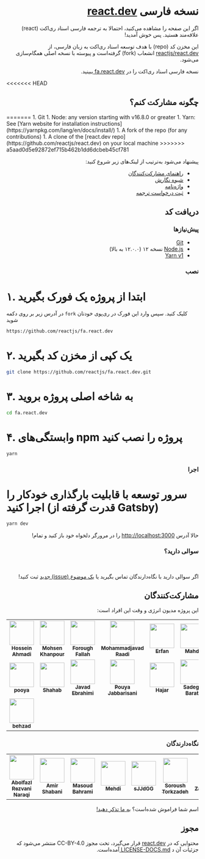 <h1 dir="rtl">
  نسخه فارسی <a href="https://react.dev/">react.dev</a>
</h1>

<p dir="rtl">
  اگر این صفحه را مشاهده می‌کنید، احتمالا به ترجمه فارسی اسناد ری‌اکت (react)
  علاقه‌مند هستید. پس خوش‌ آمدید!
</p>

<p dir="rtl">
  این مخزن کد (repo) با هدف توسعه اسناد ری‌اکت به زبان فارسی، از
  <a href="https://github.com/reactjs/react.dev">reactjs/react.dev</a>
  انشعاب (fork) گرفته‌است و پیوسته با نسخه اصلی همگام‌سازی می‌شود.
</p>

<p dir="rtl">
  نسخه فارسی اسناد ری‌اکت را در
  <a href="https://fa.react.dev/" target="_blank">
    fa.react.dev
  </a>
  ببینید.
</p>

<<<<<<< HEAD
<h2 dir="rtl">چگونه مشارکت کنم؟</h2>
=======
1. Git
1. Node: any version starting with v16.8.0 or greater
1. Yarn: See [Yarn website for installation instructions](https://yarnpkg.com/lang/en/docs/install/)
1. A fork of the repo (for any contributions)
1. A clone of the [react.dev repo](https://github.com/reactjs/react.dev) on your local machine
>>>>>>> a5aad0d5e92872ef715b462b1dd6dcbeb45cf781

<p dir="rtl">پیشنهاد می‌شود به‌ترتیب از لینک‌های زیر شروع کنید:</p>
<ul dir="rtl">
  <li>
    <a href="https://github.com/reactjs/fa.react.dev/blob/master/CONTRIBUTING.md">
      راهنمای مشارکت‌کنندگان
    </a>
  </li>
  <li>
    <a href="https://github.com/reactjs/fa.react.dev/blob/master/STYLE-GUIDE.md">
      شیوه نگارش
    </a>
  </li>
  <li>
    <a href="https://github.com/reactjs/fa.react.dev/blob/master/TRANSLATION.md">
      واژه‌نامه
    </a>
  </li>
  <li>
    <a href="https://github.com/reactjs/fa.react.dev/issues/328">
      ثبت درخواست ترجمه
    </a>
  </li>
</ul>

<h2 dir="rtl">دریافت کد</h2>

<h3 dir="rtl">پیش‌نیازها</h3>

<ul dir="rtl">
  <li>
    <a href="https://git-scm.com/downloads">Git</a>
  </li>
  <li>
    <a href="https://nodejs.org/en/">Node.js</a> نسخه ۱۲ (۱۲.۰.۰ به بالا)
  </li>
  <li>
    <a href="https://yarnpkg.com/lang/en/docs/install/">Yarn v1</a>
  </li>
</ul>

<h3 dir="rtl">نصب</h3>

# ۱. ابتدا از پروژه یک فورک بگیرید

در آدرس زیر بر روی دکمه `fork` کلیک کنید.
سپس وارد این فورک در ری‌پوی خودتان شوید
‍‍‍‍‍

```bash
https://github.com/reactjs/fa.react.dev
```

# ۲. یک کپی از مخزن کد بگیرید

```bash
git clone https://github.com/reactjs/fa.react.dev.git
```

# ۳. به شاخه اصلی پروژه بروید

```bash
cd fa.react.dev
```

# ۴. وابستگی‌های npm پروژه را نصب کنید

```bash
yarn
```

<h3 dir="rtl">اجرا</h3>

# سرور توسعه با قابلیت بارگذاری خودکار را اجرا کنید (قدرت گرفته از Gatsby)

```bash
yarn dev
```

<p dir="rtl">
  حالا آدرس <a href="http://localhost:3000">http://localhost:3000</a> را در
  مرورگر دلخواه خود باز کنید و تمام!
</p>

<h3 dir="rtl">سوالی دارید؟</h3>

‌<p dir="rtl">
اگر سوالی دارید با نگاه‌دارندگان تماس بگیرید یا <a href="https://github.com/reactjs/fa.react.dev/issues/new">یک موضوع (issue) جدید</a> ثبت کنید!

</p>

<h2 dir="rtl">مشارکت‌کنندگان</h2>
<p dir="rtl">
این پروژه مدیون انرژی و وقت این افراد است:
</p>
<!-- ALL-CONTRIBUTORS-LIST:START - Do not remove or modify this section -->
<!-- prettier-ignore-start -->
<!-- markdownlint-disable -->
<table>
  <tr>
    <td align="center"><a href="https://github.com/hosseinAMD"><img src="https://avatars2.githubusercontent.com/u/43136173?v=4?s=64" width="64px;" alt=""/><br /><sub><b>Hossein Ahmadi</b></sub></a></td>
    <td align="center"><a href="https://github.com/mohsenkhanpour"><img src="https://avatars1.githubusercontent.com/u/28626829?v=4?s=64" width="64px;" alt=""/><br /><sub><b>Mohsen Khanpour</b></sub></a></td>
    <td align="center"><a href="https://github.com/black-sheep777"><img src="https://avatars2.githubusercontent.com/u/16780155?v=4?s=64" width="64px;" alt=""/><br /><sub><b>Forough Fallah</b></sub></a></td>
    <td align="center"><a href="https://www.bitsnbytes.ir/"><img src="https://avatars2.githubusercontent.com/u/20579660?v=4?s=64" width="64px;" alt=""/><br /><sub><b>Mohammadjavad Raadi</b></sub></a></td>
    <td align="center"><a href="https://octascript.com/"><img src="https://avatars0.githubusercontent.com/u/52595036?v=4?s=64" width="64px;" alt=""/><br /><sub><b>Erfan</b></sub></a></td>
    <td align="center"><a href="https://github.com/mahdinba97"><img src="https://avatars2.githubusercontent.com/u/29746159?v=4?s=64" width="64px;" alt=""/><br /><sub><b>Mahdi</b></sub></a></td>
    <td align="center"><a href="https://github.com/x1smind"><img src="https://avatars0.githubusercontent.com/u/7421771?v=4?s=64" width="64px;" alt=""/><br /><sub><b>Faraz Soroush</b></sub></a></td>
  </tr>
  <tr>
    <td align="center"><a href="https://sabramooz.ir/"><img src="https://avatars0.githubusercontent.com/u/7726076?v=4?s=64" width="64px;" alt=""/><br /><sub><b>pooya</b></sub></a></td>
    <td align="center"><a href="https://github.com/c0m1t"><img src="https://avatars1.githubusercontent.com/u/45701680?v=4?s=64" width="64px;" alt=""/><br /><sub><b>Shahab</b></sub></a></td>
    <td align="center"><a href="https://github.com/J3brahimi"><img src="https://avatars1.githubusercontent.com/u/42724322?v=4?s=64" width="64px;" alt=""/><br /><sub><b>Javad Ebrahimi</b></sub></a></td>
    <td align="center"><a href="http://pouyajabbarisani.com/"><img src="https://avatars1.githubusercontent.com/u/13765850?v=4?s=64" width="64px;" alt=""/><br /><sub><b>Pouya Jabbarisani</b></sub></a></td>
    <td align="center"><a href="https://github.com/hajarsadeghi"><img src="https://avatars3.githubusercontent.com/u/13552048?v=4?s=64" width="64px;" alt=""/><br /><sub><b>Hajar</b></sub></a></td>
    <td align="center"><a href="https://github.com/sadeghbarati"><img src="https://avatars0.githubusercontent.com/u/17789047?v=4?s=64" width="64px;" alt=""/><br /><sub><b>Sadegh Barati</b></sub></a></td>
    <td align="center"><a href="https://github.com/pooooriya"><img src="https://avatars2.githubusercontent.com/u/65160744?v=4?s=64" width="64px;" alt=""/><br /><sub><b>pooooriya</b></sub></a></td>
  </tr>
    <tr>
    <td align="center"><a href="https://github.com/behzad-dev"><img src="https://avatars0.githubusercontent.com/u/70510985?v=4?s=64" width="64px;" alt=""/><br /><sub><b>behzad</b></sub></a></td>
  </tr>
</table>
<!-- markdownlint-restore -->
<!-- prettier-ignore-end -->

<!-- ALL-CONTRIBUTORS-LIST:END -->

<h3 dir="rtl">نگاه‌دارندگان</h3>

<table>
  <tr>
    <td align="center">
      <a href="https://github.com/rezvani2647">
        <img
          src="https://avatars1.githubusercontent.com/u/61161472?v=4?s=64"
          width="64px;"
          alt=""
        />
        <br />
        <sub>
          <b>Abolfazl Rezvani Naraqi</b>
        </sub>
      </a>
    </td>
    <td align="center">
      <a href="https://github.com/Schabaani">
        <img
          src="https://avatars3.githubusercontent.com/u/16123923?v=4?s=64"
          width="64px;"
          alt=""
        />
        <br />
        <sub>
          <b>Amir Shabani</b>
        </sub>
      </a>
    </td>
    <td align="center">
      <a href="http://refactor.ir/">
        <img
          src="https://avatars2.githubusercontent.com/u/10113477?v=4?s=64"
          width="64px;"
          alt=""
        />
        <br />
        <sub>
          <b>Masoud Bahrami</b>
        </sub>
      </a>
    </td>
    <td align="center">
      <a href="https://github.com/seven-deuce">
        <img
          src="https://avatars1.githubusercontent.com/u/40258654?v=4?s=64"
          width="64px;"
          alt=""
        />
        <br />
        <sub>
          <b>Mehdi</b>
        </sub>
      </a>
    </td>
    <td align="center">
      <a href="https://github.com/sJJdGG">
        <img
          src="https://avatars1.githubusercontent.com/u/25764288?v=4?s=64"
          width="64px;"
          alt=""
        />
        <br />
        <sub>
          <b>sJJdGG</b>
        </sub>
      </a>
    </td>
    <td align="center">
      <a href="http://sorousht.com/">
        <img
          src="https://avatars2.githubusercontent.com/u/3072018?v=4?s=64"
          width="64px;"
          alt=""
        />
        <br />
        <sub>
          <b>Soroush Torkzadeh</b>
        </sub>
      </a>
    </td>
    <td align="center">
      <a href="https://github.com/zahrajoulaei">
        <img
          src="https://avatars0.githubusercontent.com/u/13994544?v=4?s=64"
          width="64px;"
          alt=""
        />
        <br />
        <sub>
          <b>ZahraCandoIt!</b>
        </sub>
      </a>
    </td>
    <td align="center">
      <a href="https://avatars.githubusercontent.com/u/22578309?v=4">
        <img
          src="https://avatars.githubusercontent.com/u/22578309?v=4"
          width="64px;"
          alt=""
        />
        <br />
        <sub>
          <b>Anna Abadi </b>
        </sub>
      </a>
    </td>
  </tr>
</table>
<p dir="rtl">
  اسم شما فراموش شده‌است؟‌
  <a href="https://github.com/reactjs/fa.react.dev/issues/new">
    به ما تذکر دهید!
  </a>
</p>

<h2 dir="rtl">مجوز</h2>

<p dir="rtl">
  محتوایی که در <a href="https://react.dev/">react.dev</a> قرار می‌گیرد، تخت
  مجوز CC-BY-4.0 منتشر می‌شود که جزئیات آن د
  <a href="https://github.com/open-source-explorer/reactjs.org/blob/master/LICENSE-DOCS.md">
    LICENSE-DOCS.md
  </a>
  آمده‌است.
</p>
